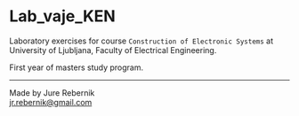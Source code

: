 # Lab_vaje_KEN

Laboratory exercises for course `Construction of Electronic Systems`
at University of Ljubljana, Faculty of Electrical Engineering.

First year of masters study program.

---

Made by Jure Rebernik\
jr.rebernik@gmail.com
